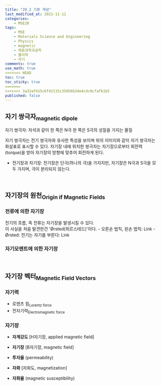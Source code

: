 ```yaml
---
title: "20.2 기본 개념"
last_modified_at: 2021-11-11
categories:
    - MSE20
tags:
    - MSE
    - Materials Science and Engineering
    - Physics
    - magnetic
    - 재료과학과공학
    - 물리학
    - 자기
comments: true
use_math: true
<<<<<<< HEAD
toc: true
toc_sticky: true
=======
>>>>>>> 3a32af415c6f43115c35856b34e4cdc0cfafb1b5
published: false
---
```


<h2>자기 쌍극자<sub>magnetic dipole</sub></h2>

자기 쌍극자: 자석과 같이 한 쪽은 N극 한 쪽은 S극의 성질을 가지는 물질

자기 쌍극자는 전기 쌍극자와 유사한 특성을 보이며 위의 이미지와 같이 자기 쌍극자는 화살표로 표시할 수 있다.
자기장 내에 위치한 쌍극자는 자기장으로부터 회전력(torque)을 받아 자기장의 방향에 맞추어 회전하게 된다.

- 전기장과 자기장: 전기장은 단극(하나의 극)을 가지지만, 자기장은 N극과 S극을 모두 가지며, 극이 분리되지 않는다.

<br/>

<h2>자기장의 원천<sub>Origin if Magnetic Fields</sub></h2>

<h3>전류에 의한 자기장</h3>

전기의 흐름, 즉 전류는 자기장을 발생시킬 수 있다.\
이 사실을 처음 발견한건 'Ørsted(외르스테드)'이다. 
    - 오른손 법칙, 왼손 법칙: Link
    - Ørsted: 전기는 자기를 부른다: Link

<h3>자기모멘트에 의한 자기장</h3>



<br/>

<h2>자기장 벡터<sub>Magnetic Field Vectors</sub></h2>

<h3>자기력</h3>

- 로렌츠 힘<sub>Lorentz force</sub>
- 전자기력<sub>Electromagnetic force</sub>

<h3>자기장</h3>

- **자계강도** [H자기장, applied magnetic field]



- **자기장** [B자기장, magnetic field]



- **투자율** (permeability)



- **자화** [자화도, magnetization]



- **자화율** (magnetic susceptibility)


